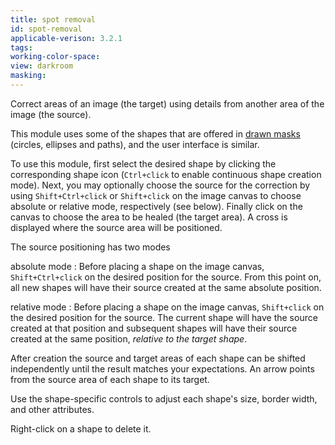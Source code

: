 ```yaml
---
title: spot removal
id: spot-removal
applicable-verison: 3.2.1
tags: 
working-color-space:  
view: darkroom
masking: 
---
```


Correct areas of an image (the target) using details from another area of the image (the source).

This module uses some of the shapes that are offered in [drawn masks](../../darkroom/masking-and-blending/masks/drawn.md) (circles, ellipses and paths), and the user interface is similar. 

To use this module, first select the desired shape by clicking the corresponding shape icon (`Ctrl+click` to enable continuous shape creation mode). Next, you may optionally choose the source for the correction by using `Shift+Ctrl+click` or `Shift+click` on the image canvas to choose absolute or relative mode, respectively (see below). Finally click on the canvas to choose the area to be healed (the target area). A cross is displayed where the source area will be positioned.

The source positioning has two modes

absolute mode
: Before placing a shape on the image canvas, `Shift+Ctrl+click` on the desired position for the source. From this point on, all new shapes will have their source created at the same absolute position. 

relative mode
: Before placing a shape on the image canvas, `Shift+click` on the desired position for the source. The current shape will have the source created at that position and subsequent shapes will have their source created at the same position, _relative to the target shape_.

After creation the source and target areas of each shape can be shifted independently until the result matches your expectations. An arrow points from the source area of each shape to its target.

Use the shape-specific controls to adjust each shape's size, border width, and other attributes.

Right-click on a shape to delete it.
